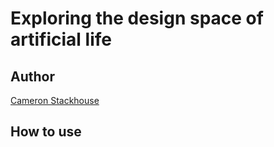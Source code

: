 # Exploring the design space of artificial life

## Author
[Cameron Stackhouse](https://github.com/cameronstackhouse)

## How to use